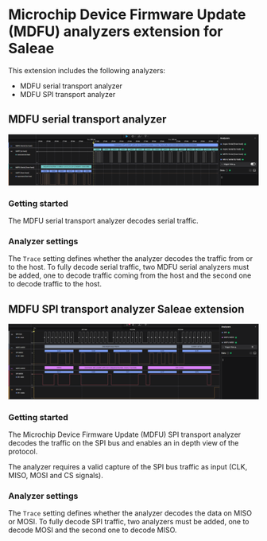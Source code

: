 # Microchip Device Firmware Update (MDFU) analyzers extension for Saleae

This extension includes the following analyzers:
- MDFU serial transport analyzer
- MDFU SPI transport analyzer

## MDFU serial transport analyzer
![MDFU serial transport Client Info Command](images/mdfu_serial_transport_client_info_cmd.png)

### Getting started

The MDFU serial transport analyzer decodes serial traffic.


### Analyzer settings

The `Trace` setting defines whether the analyzer decodes the traffic from or to the host. To fully decode serial traffic, two MDFU serial analyzers must be added, one to decode traffic coming from the host and the second one to decode traffic to the host.

## MDFU SPI transport analyzer Saleae extension

![Decoded MDFU SPI Get Client Info command transaction](images/mdfu_spi_client_info.png)

### Getting started

The Microchip Device Firmware Update (MDFU) SPI transport analyzer decodes the traffic on the SPI bus and enables an in depth view of the protocol.

The analyzer requires a valid capture of the SPI bus traffic as input (CLK, MISO, MOSI and CS signals).

### Analyzer settings

The `Trace` setting defines whether the analyzer decodes the data on MISO or MOSI. To fully decode SPI traffic, two analyzers must be added, one to decode MOSI and the second one to decode MISO.